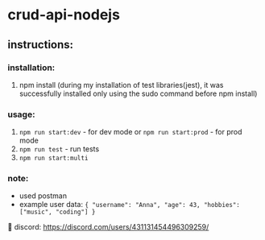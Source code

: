 # crud-api-nodejs

## instructions:
### installation: 
1. npm install (during my installation of test libraries(jest), it was successfully installed only using the sudo command before npm install)

### usage:
1. `npm run start:dev` - for dev mode or `npm run start:prod` - for prod mode
2. `npm run test` - run tests
3. `npm run start:multi`


### note:
- used postman
- example user data: `{
    "username": "Anna",
    "age": 43,
    "hobbies": ["music", "coding"]
}`

📍 discord: https://discord.com/users/431131454496309259/ <br>